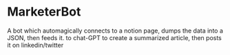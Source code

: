 # MarketerBot
A bot which automagically connects to a notion page, dumps the data into a JSON, then feeds it. to chat-GPT to create a summarized article, then posts it on linkedin/twitter
